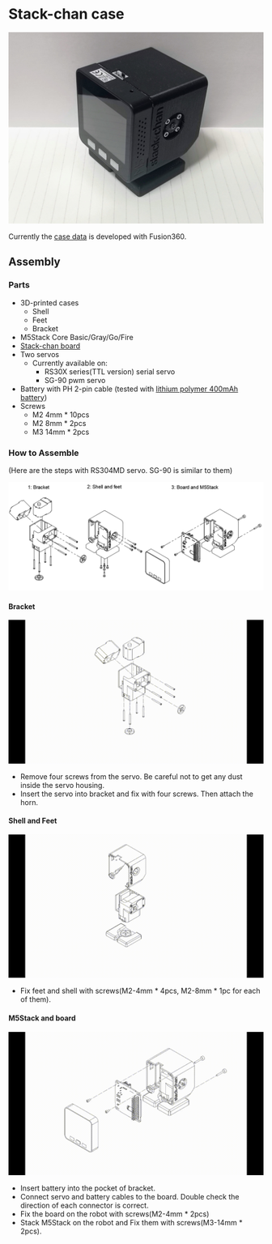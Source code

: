 # Stack-chan case

![case](./docs/images/case.jpg)

Currently the [case data](https://a360.co/3gcw960) is developed with Fusion360.

## Assembly

### Parts

* 3D-printed cases
  * Shell
  * Feet
  * Bracket
* M5Stack Core Basic/Gray/Go/Fire
* [Stack-chan board](../schematics/README.md)
* Two servos
  * Currently available on:
    * RS30X series(TTL version) serial servo
    * SG-90 pwm servo
* Battery with PH 2-pin cable (tested with [lithium polymer 400mAh battery](https://www.sengoku.co.jp/mod/sgk_cart/detail.php?code=EEHD-4YZL))
* Screws
  * M2 4mm * 10pcs
  * M2 8mm * 2pcs
  * M3 14mm * 2pcs

### How to Assemble

(Here are the steps with RS304MD servo. SG-90 is similar to them)

![assembly steps](./docs/images/assembly.png)

#### Bracket

![step1](./docs/videos/bracket.gif)

* Remove four screws from the servo. Be careful not to get any dust inside the servo housing.
* Insert the servo into bracket and fix with four screws. Then attach the horn.

#### Shell and Feet

![step2](./docs/videos/shell_and_feet.gif)

* Fix feet and shell with screws(M2-4mm * 4pcs, M2-8mm * 1pc for each of them).

#### M5Stack and board

![step3](./docs/videos/m5stack_and_board.gif)

* Insert battery into the pocket of bracket.
* Connect servo and battery cables to the board. Double check the direction of each connector is correct.
* Fix the board on the robot with screws(M2-4mm * 2pcs)
* Stack M5Stack on the robot and Fix them with screws(M3-14mm * 2pcs).
